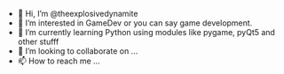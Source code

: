 - 👋 Hi, I’m @theexplosivedynamite
- 👀 I’m interested in GameDev or you can say game development.
- 🌱 I’m currently learning Python using modules like pygame, pyQt5 and other stufff
- 💞️ I’m looking to collaborate on ...
- 📫 How to reach me ...

<!---
theexplosivedynamite/theexplosivedynamite is a ✨ special ✨ repository because its `README.md` (this file) appears on your GitHub profile.
You can click the Preview link to take a look at your changes.
--->
